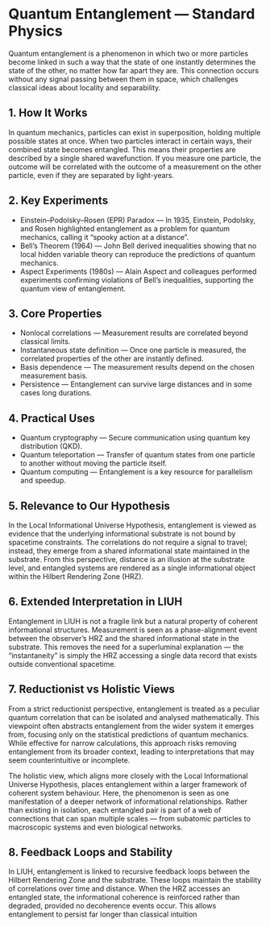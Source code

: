 
# Quantum Entanglement — Standard Physics

Quantum entanglement is a phenomenon in which two or more particles become linked in such a way that the state of one instantly determines the state of the other, no matter how far apart they are. This connection occurs without any signal passing between them in space, which challenges classical ideas about locality and separability.

## 1. How It Works
In quantum mechanics, particles can exist in superposition, holding multiple possible states at once. When two particles interact in certain ways, their combined state becomes entangled. This means their properties are described by a single shared wavefunction. If you measure one particle, the outcome will be correlated with the outcome of a measurement on the other particle, even if they are separated by light-years.

## 2. Key Experiments
- Einstein–Podolsky–Rosen (EPR) Paradox — In 1935, Einstein, Podolsky, and Rosen highlighted entanglement as a problem for quantum mechanics, calling it “spooky action at a distance”.
- Bell’s Theorem (1964) — John Bell derived inequalities showing that no local hidden variable theory can reproduce the predictions of quantum mechanics.
- Aspect Experiments (1980s) — Alain Aspect and colleagues performed experiments confirming violations of Bell’s inequalities, supporting the quantum view of entanglement.

## 3. Core Properties
- Nonlocal correlations — Measurement results are correlated beyond classical limits.
- Instantaneous state definition — Once one particle is measured, the correlated properties of the other are instantly defined.
- Basis dependence — The measurement results depend on the chosen measurement basis.
- Persistence — Entanglement can survive large distances and in some cases long durations.

## 4. Practical Uses
- Quantum cryptography — Secure communication using quantum key distribution (QKD).
- Quantum teleportation — Transfer of quantum states from one particle to another without moving the particle itself.
- Quantum computing — Entanglement is a key resource for parallelism and speedup.

## 5. Relevance to Our Hypothesis
In the Local Informational Universe Hypothesis, entanglement is viewed as evidence that the underlying informational substrate is not bound by spacetime constraints. The correlations do not require a signal to travel; instead, they emerge from a shared informational state maintained in the substrate. From this perspective, distance is an illusion at the substrate level, and entangled systems are rendered as a single informational object within the Hilbert Rendering Zone (HRZ).

## 6. Extended Interpretation in LIUH
Entanglement in LIUH is not a fragile link but a natural property of coherent informational structures. Measurement is seen as a phase-alignment event between the observer’s HRZ and the shared informational state in the substrate. This removes the need for a superluminal explanation — the “instantaneity” is simply the HRZ accessing a single data record that exists outside conventional spacetime.

## 7. Reductionist vs Holistic Views

From a strict reductionist perspective, entanglement is treated as a peculiar quantum correlation that can be isolated and analysed mathematically. This viewpoint often abstracts entanglement from the wider system it emerges from, focusing only on the statistical predictions of quantum mechanics. While effective for narrow calculations, this approach risks removing entanglement from its broader context, leading to interpretations that may seem counterintuitive or incomplete.

The holistic view, which aligns more closely with the Local Informational Universe Hypothesis, places entanglement within a larger framework of coherent system behaviour. Here, the phenomenon is seen as one manifestation of a deeper network of informational relationships. Rather than existing in isolation, each entangled pair is part of a web of connections that can span multiple scales — from subatomic particles to macroscopic systems and even biological networks.

## 8. Feedback Loops and Stability

In LIUH, entanglement is linked to recursive feedback loops between the Hilbert Rendering Zone and the substrate. These loops maintain the stability of correlations over time and distance. When the HRZ accesses an entangled state, the informational coherence is reinforced rather than degraded, provided no decoherence events occur. This allows entanglement to persist far longer than classical intuition
